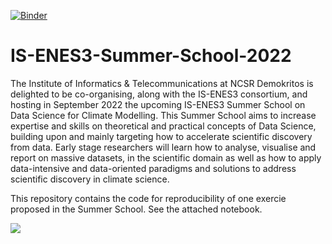 [![Binder](https://mybinder.org/badge_logo.svg)](https://mybinder.org/v2/gh/zequihg50/IS-ENES3-Summer-School-2022/HEAD)

# IS-ENES3-Summer-School-2022

The Institute of Informatics &amp; Telecommunications at NCSR Demokritos is delighted to be co-organising, along with the IS-ENES3 consortium, and hosting in September 2022 the upcoming IS-ENES3 Summer School on Data Science for Climate Modelling. This Summer School aims to increase expertise and skills on theoretical and practical concepts of Data Science, building upon and mainly targeting how to accelerate scientific discovery from data. Early stage researchers will learn how to analyse, visualise and report on massive datasets, in the scientific domain as well as how to apply data-intensive and data-oriented paradigms and solutions to address scientific discovery in climate science.

This repository contains the code for reproducibility of one exercie proposed in the Summer School. See the attached notebook.

![](wind.gif)
